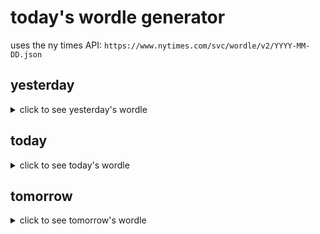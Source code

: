 # today's wordle generator

uses the ny times API: `https://www.nytimes.com/svc/wordle/v2/YYYY-MM-DD.json`

## yesterday

<details>
    <summary>click to see yesterday's wordle</summary>

    flank

</details>

## today

<details>
    <summary>click to see today's wordle</summary>

    burly

</details>

## tomorrow

<details>
    <summary>click to see tomorrow's wordle</summary>

    froze

</details>
